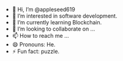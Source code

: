- 👋 Hi, I’m @appleseed619
- 👀 I’m interested in software development.
- 🌱 I’m currently learning Blockchain.
- 💞️ I’m looking to collaborate on ...
- 📫 How to reach me ...
- 😄 Pronouns: He.
- ⚡ Fun fact: puzzle.

<!---
appleseed619/appleseed619 is a ✨ special ✨ repository because its `README.md` (this file) appears on your GitHub profile.
You can click the Preview link to take a look at your changes.
--->
